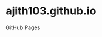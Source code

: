 # ajith103.github.io
GitHub Pages
<script async src="//pagead2.googlesyndication.com/pagead/js/adsbygoogle.js"></script>
<script>
  (adsbygoogle = window.adsbygoogle || []).push({
    google_ad_client: "ca-pub-5278440256141028",
    enable_page_level_ads: true
  });
</script>
